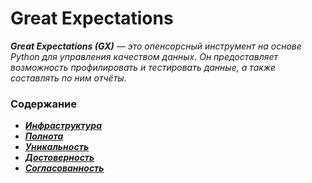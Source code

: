 # Great Expectations

_**Great Expectations (GX)** — это опенсорсный инструмент на основе Python для управления качеством данных. 
Он предоставляет возможность профилировать и тестировать данные, а также составлять по ним отчёты._

### Содержание
- ***[Инфраструктура](infrastructure.py)***
- ***[Полнота](completeness.py)***
- ***[Уникальность](uniqueness.py)***
- ***[Достоверность](validity.py)***
- ***[Согласованность](consistency.py)***
